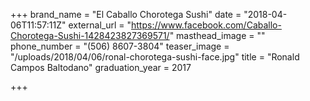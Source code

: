 +++
brand_name = "El Caballo Chorotega Sushi"
date = "2018-04-06T11:57:11Z"
external_url = "https://www.facebook.com/Caballo-Chorotega-Sushi-1428423827369571/"
masthead_image = ""
phone_number = "(506) 8607-3804"
teaser_image = "/uploads/2018/04/06/ronal-chorotega-sushi-face.jpg"
title = "Ronald Campos Baltodano"
graduation_year = 2017

+++
